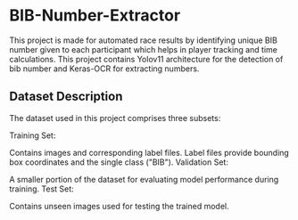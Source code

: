 # BIB-Number-Extractor
This project is made for automated race results by identifying unique BIB number given to each participant which helps in player tracking and time calculations. This project contains Yolov11 architecture for the detection of bib number and Keras-OCR for extracting numbers.
## Dataset Description
The dataset used in this project comprises three subsets:

Training Set:

Contains images and corresponding label files.
Label files provide bounding box coordinates and the single class ("BIB").
Validation Set:

A smaller portion of the dataset for evaluating model performance during training.
Test Set:

Contains unseen images used for testing the trained model.
